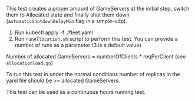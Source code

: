This test creates a proper amount of GameServers at the initial step, switch them to Allocated state and finally shut them down (`automaticShutdownDelayMin` flag in a simple-udp).

1) Run kubectl apply -f ./fleet.yaml
2) Run `runAllocation.sh` script to perform this test. You can provide a number of runs as a parameter (3 is a default value)

Number of allocated GameServers = numberOfClients * reqPerClient (see `allocationload.go`)

To run this test in under the normal conditions number of replicas in the yaml file should be >= allocated GameServers.

This test can be used as a continuous hours running test.
